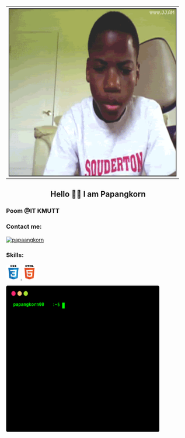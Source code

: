 
<table align=center>
  <th>
    <img src="images/2.gif" height="460" width="460">
  </th>
</table>
  
<h2 align="center">Hello 👋👋 I am Papangkorn </h2>
<h3>Poom @IT KMUTT  </h3>



<h3 align="left">Contact me:</h3>


<p align="left">
<a href="https://instagram.com/papaangkorn" target="blank"><img align="center" src="https://raw.githubusercontent.com/rahuldkjain/github-profile-readme-generator/master/src/images/icons/Social/instagram.svg" alt="papaangkorn" height="30" width="40" /></a>
</p>

<h3 align="left">Skills:</h3>
<p align="left"> <a href="https://www.w3schools.com/css/" target="_blank" rel="noreferrer"> <img src="https://raw.githubusercontent.com/devicons/devicon/master/icons/css3/css3-original-wordmark.svg" alt="css3" width="40" height="40"/> </a> <a href="https://www.w3.org/html/" target="_blank" rel="noreferrer"> <img src="https://raw.githubusercontent.com/devicons/devicon/master/icons/html5/html5-original-wordmark.svg" alt="html5" width="40" height="40"/> </a> </p>


<p> <img width="420"  height="400" alt="Github_Stats" src="https://raw.githubusercontent.com/papangkorn00/Template_Stats/c6682a2899badeb03223a47196bcb6f644a7e0b1/github_stats.svg"</img></p>
